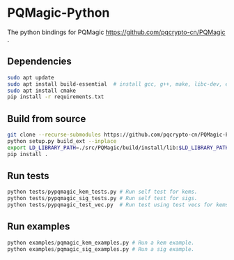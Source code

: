 # PQMagic-Python
The python bindings for PQMagic https://github.com/pqcrypto-cn/PQMagic .

## Dependencies

```bash
sudo apt update
sudo apt install build-essential  # install gcc, g++, make, libc-dev, etc.
sudo apt install cmake
pip install -r requirements.txt
```

## Build from source

```bash
git clone --recurse-submodules https://github.com/pqcrypto-cn/PQMagic-Python.git
python setup.py build_ext --inplace
export LD_LIBRARY_PATH=./src/PQMagic/build/install/lib:$LD_LIBRARY_PATH
pip install .
```



## Run tests

```python
python tests/pypqmagic_kem_tests.py # Run self test for kems.
python tests/pypqmagic_sig_tests.py # Run self test for sigs.
python tests/pypqmagic_test_vec.py  # Run test using test vecs for kems and sigs.
```

## Run examples

```python
python examples/pqmagic_kem_examples.py # Run a kem example.
python examples/pqmagic_sig_examples.py # Run a sig example.
```
